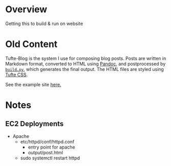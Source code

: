 # Overview
Getting this to build & run on website

# Old Content
Tufte-Blog is the system I use for composing blog posts. Posts are written in Markdown format,
converted to HTML using [Pandoc][pandoc], and postprocessed by [`build.py`](build.py), which
generates the final output. The HTML files are styled using [Tufte CSS][tufte_css].

See the example site [here.][site]

[tufte_css]: http://github.com/edwardtufte/tufte-css
[pandoc]: http://pandoc.org
[site]: http://adityaramesh.com/tufte-blog/posts.html

# Notes

## EC2 Deployments
  - Apache
    - etc/httpd/conf/httpd.conf
        - entry point for apache
        - output/post.html
    - sudo systemctl restart httpd